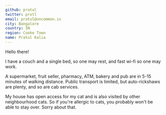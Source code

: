 ```yaml
---
github: pratul
twitter: prxtl
email: pratul@uncommon.is
city: Bangalore
country: IN
region: Cooke Town
name: Pratul Kalia
---
```

Hello there! 

I have a couch and a single bed, so one may rest, 
and fast wi-fi so one may work.

A supermarket, fruit seller, pharmacy, ATM, bakery and pub are in 5-15 minutes of walking distance.
Public transport is limited, but auto-rickshaws are plenty, and so are cab services.

My house has open access for my cat and is also visited by other neighbourhood cats. 
So if you're allergic to cats, you probably won't be able to stay over. Sorry about that.
